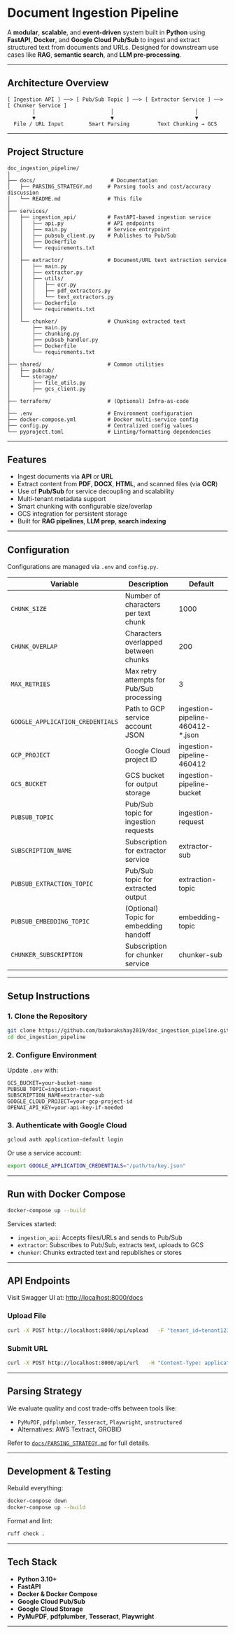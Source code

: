 #  Document Ingestion Pipeline

A **modular**, **scalable**, and **event-driven** system built in **Python** using **FastAPI**, **Docker**, and **Google Cloud Pub/Sub** to ingest and extract structured text from documents and URLs. Designed for downstream use cases like **RAG**, **semantic search**, and **LLM pre-processing**.

---

##  Architecture Overview

```text
[ Ingestion API ] ──> [ Pub/Sub Topic ] ──> [ Extractor Service ] ──> [ Chunker Service ]
        │                        │                          │
        ▼                        ▼                          ▼
  File / URL Input        Smart Parsing         Text Chunking → GCS
```

---

## Project Structure

```text
doc_ingestion_pipeline/
│
├── docs/                        # Documentation
│   ├── PARSING_STRATEGY.md     # Parsing tools and cost/accuracy discussion
│   └── README.md               # This file
│
├── services/
│   ├── ingestion_api/          # FastAPI-based ingestion service
│   │   ├── api.py              # API endpoints
│   │   ├── main.py             # Service entrypoint
│   │   ├── pubsub_client.py    # Publishes to Pub/Sub
│   │   ├── Dockerfile
│   │   └── requirements.txt
│   │
│   ├── extractor/              # Document/URL text extraction service
│   │   ├── main.py
│   │   ├── extractor.py
│   │   ├── utils/
│   │   │   ├── ocr.py
│   │   │   ├── pdf_extractors.py
│   │   │   └── text_extractors.py
│   │   ├── Dockerfile
│   │   └── requirements.txt
│   │
│   └── chunker/                # Chunking extracted text
│       ├── main.py
│       ├── chunking.py
│       ├── pubsub_handler.py
│       ├── Dockerfile
│       └── requirements.txt
│
├── shared/                     # Common utilities
│   ├── pubsub/
│   └── storage/
│       ├── file_utils.py
│       ├── gcs_client.py
│
├── terraform/                  # (Optional) Infra-as-code
│
├── .env                        # Environment configuration
├── docker-compose.yml          # Docker multi-service config
├── config.py                   # Centralized config values
└── pyproject.toml              # Linting/formatting dependencies
```

---

##  Features

- Ingest documents via **API** or **URL**
- Extract content from **PDF**, **DOCX**, **HTML**, and scanned files (via **OCR**)
- Use of **Pub/Sub** for service decoupling and scalability
- Multi-tenant metadata support
- Smart chunking with configurable size/overlap
- GCS integration for persistent storage
- Built for **RAG pipelines**, **LLM prep**, **search indexing**

---

##  Configuration

Configurations are managed via `.env` and `config.py`.

| Variable                     | Description                                     | Default                                  |
|-----------------------------|-------------------------------------------------|------------------------------------------|
| `CHUNK_SIZE`                | Number of characters per text chunk            | 1000                                     |
| `CHUNK_OVERLAP`             | Characters overlapped between chunks           | 200                                      |
| `MAX_RETRIES`               | Max retry attempts for Pub/Sub processing      | 3                                        |
| `GOOGLE_APPLICATION_CREDENTIALS` | Path to GCP service account JSON     | ingestion-pipeline-460412-*.json         |
| `GCP_PROJECT`               | Google Cloud project ID                         | ingestion-pipeline-460412                |
| `GCS_BUCKET`                | GCS bucket for output storage                   | ingestion-pipeline-bucket                |
| `PUBSUB_TOPIC`              | Pub/Sub topic for ingestion requests           | ingestion-request                         |
| `SUBSCRIPTION_NAME`         | Subscription for extractor service             | extractor-sub                             |
| `PUBSUB_EXTRACTION_TOPIC`   | Pub/Sub topic for extracted output             | extraction-topic                          |
| `PUBSUB_EMBEDDING_TOPIC`    | (Optional) Topic for embedding handoff         | embedding-topic                           |
| `CHUNKER_SUBSCRIPTION`      | Subscription for chunker service               | chunker-sub                               |

---

## Setup Instructions

### 1. Clone the Repository

```bash
git clone https://github.com/babarakshay2019/doc_ingestion_pipeline.git
cd doc_ingestion_pipeline
```

### 2. Configure Environment

Update `.env` with:

```env
GCS_BUCKET=your-bucket-name
PUBSUB_TOPIC=ingestion-request
SUBSCRIPTION_NAME=extractor-sub
GOOGLE_CLOUD_PROJECT=your-gcp-project-id
OPENAI_API_KEY=your-api-key-if-needed
```

### 3. Authenticate with Google Cloud

```bash
gcloud auth application-default login
```

Or use a service account:

```bash
export GOOGLE_APPLICATION_CREDENTIALS="/path/to/key.json"
```

---

## Run with Docker Compose

```bash
docker-compose up --build
```

Services started:

- `ingestion_api`: Accepts files/URLs and sends to Pub/Sub
- `extractor`: Subscribes to Pub/Sub, extracts text, uploads to GCS
- `chunker`: Chunks extracted text and republishes or stores

---

## API Endpoints

Visit Swagger UI at: [http://localhost:8000/docs](http://localhost:8000/docs)

### Upload File

```bash
curl -X POST http://localhost:8000/api/upload   -F "tenant_id=tenant123"   -F "file=@/path/to/document.pdf"
```

### Submit URL

```bash
curl -X POST http://localhost:8000/api/url   -H "Content-Type: application/x-www-form-urlencoded"   -d "tenant_id=tenant123&url=https://example.com"
```

---

## Parsing Strategy

We evaluate quality and cost trade-offs between tools like:

- `PyMuPDF`, `pdfplumber`, `Tesseract`, `Playwright`, `unstructured`
- Alternatives: AWS Textract, GROBID

Refer to [`docs/PARSING_STRATEGY.md`](docs/PARSING_STRATEGY.md) for full details.

---

## Development & Testing

Rebuild everything:

```bash
docker-compose down
docker-compose up --build
```

Format and lint:

```bash
ruff check .
```

---

## Tech Stack

- **Python 3.10+**
- **FastAPI**
- **Docker & Docker Compose**
- **Google Cloud Pub/Sub**
- **Google Cloud Storage**
- **PyMuPDF**, **pdfplumber**, **Tesseract**, **Playwright**

---